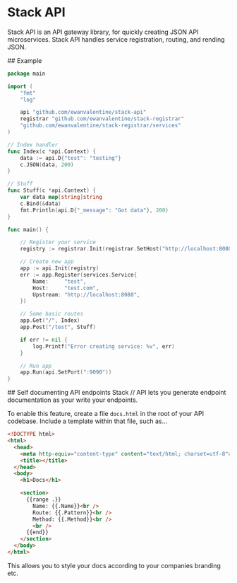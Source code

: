 # Stack API

Stack API is an API gateway library, for quickly creating JSON API microservices. Stack API handles service registration, routing, and rending JSON.

## Example

```go
package main

import (
    "fmt"
    "log"

    api "github.com/ewanvalentine/stack-api"
    registrar "github.com/ewanvalentine/stack-registrar"
    "github.com/ewanvalentine/stack-registrar/services"
)

// Index handler
func Index(c *api.Context) {
    data := api.D{"test": "testing"}
    c.JSON(data, 200)
}

// Stuff
func Stuff(c *api.Context) {
    var data map[string]string
    c.Bind(&data)
    fmt.Println(api.D{"_message": "Got data"}, 200)
}

func main() {

    // Register your service
    registry := registrar.Init(registrar.SetHost("http://localhost:8080"))

    // Create new app
    app := api.Init(registry)
    err := app.Register(services.Service{
        Name:     "test",
        Host:     "test.com",
        Upstream: "http://localhost:8080",
    })

    // Some basic routes
    app.Get("/", Index)
    app.Post("/test", Stuff)

    if err != nil {
        log.Printf("Error creating service: %v", err)
    }

    // Run app
    app.Run(api.SetPort(":9090"))
}
```

## Self documenting API endpoints
Stack // API lets you generate endpoint documentation as your write your endpoints. 

To enable this feature, create a file `docs.html` in the root of your API codebase. Include a template within that file, such as... 

```html
<!DOCTYPE html>
<html>
  <head>
    <meta http-equiv="content-type" content="text/html; charset=utf-8">
    <title></title>
  </head>
  <body>
    <h1>Docs</h1>

    <section>
      {{range .}}
        Name: {{.Name}}<br />
        Route: {{.Pattern}}<br />
        Method: {{.Method}}<br />
        <br />
      {{end}}
    </section>
  </body>
</html>
```

This allows you to style your docs according to your companies branding etc. 
